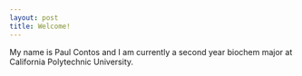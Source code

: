 ```yaml
---
layout: post
title: Welcome!
---  
```

My name is Paul Contos and I am currently a second year biochem major at California Polytechnic University. 
